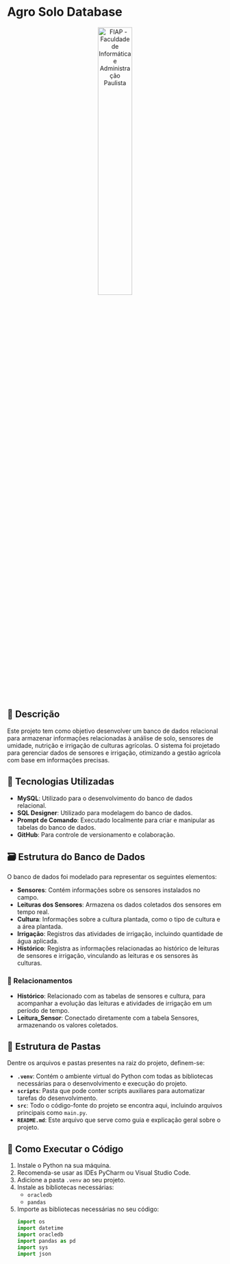 # Agro Solo Database

<p align="center">
<a href="https://www.fiap.com.br/"><img src="assets/logo-fiap.png" alt="FIAP - Faculdade de Informática e Administração Paulista" border="0" width=40% height=40%></a>
</p>

## 📜 Descrição

Este projeto tem como objetivo desenvolver um banco de dados relacional para armazenar informações relacionadas à análise de solo, sensores de umidade, nutrição e irrigação de culturas agrícolas. O sistema foi projetado para gerenciar dados de sensores e irrigação, otimizando a gestão agrícola com base em informações precisas.

## 🌱 Tecnologias Utilizadas

- **MySQL**: Utilizado para o desenvolvimento do banco de dados relacional.
- **SQL Designer**: Utilizado para modelagem do banco de dados.
- **Prompt de Comando**: Executado localmente para criar e manipular as tabelas do banco de dados.
- **GitHub**: Para controle de versionamento e colaboração.

## 🗃 Estrutura do Banco de Dados

O banco de dados foi modelado para representar os seguintes elementos:

- **Sensores**: Contém informações sobre os sensores instalados no campo.
- **Leituras dos Sensores**: Armazena os dados coletados dos sensores em tempo real.
- **Cultura**: Informações sobre a cultura plantada, como o tipo de cultura e a área plantada.
- **Irrigação**: Registros das atividades de irrigação, incluindo quantidade de água aplicada.
- **Histórico**: Registra as informações relacionadas ao histórico de leituras de sensores e irrigação, vinculando as leituras e os sensores às culturas.

### 🔗 Relacionamentos

- **Histórico**: Relacionado com as tabelas de sensores e cultura, para acompanhar a evolução das leituras e atividades de irrigação em um período de tempo.
- **Leitura_Sensor**: Conectado diretamente com a tabela Sensores, armazenando os valores coletados.

## 📁 Estrutura de Pastas

Dentre os arquivos e pastas presentes na raiz do projeto, definem-se:

- **`.venv`**: Contém o ambiente virtual do Python com todas as bibliotecas necessárias para o desenvolvimento e execução do projeto.
- **`scripts`**: Pasta que pode conter scripts auxiliares para automatizar tarefas do desenvolvimento.
- **`src`**: Todo o código-fonte do projeto se encontra aqui, incluindo arquivos principais como `main.py`.
- **`README.md`**: Este arquivo que serve como guia e explicação geral sobre o projeto.

## 🔧 Como Executar o Código

1. Instale o Python na sua máquina.
2. Recomenda-se usar as IDEs PyCharm ou Visual Studio Code.
3. Adicione a pasta `.venv` ao seu projeto.
4. Instale as bibliotecas necessárias:
   - `oracledb`
   - `pandas`
5. Importe as bibliotecas necessárias no seu código:
   ```python
   import os
   import datetime
   import oracledb
   import pandas as pd
   import sys
   import json
